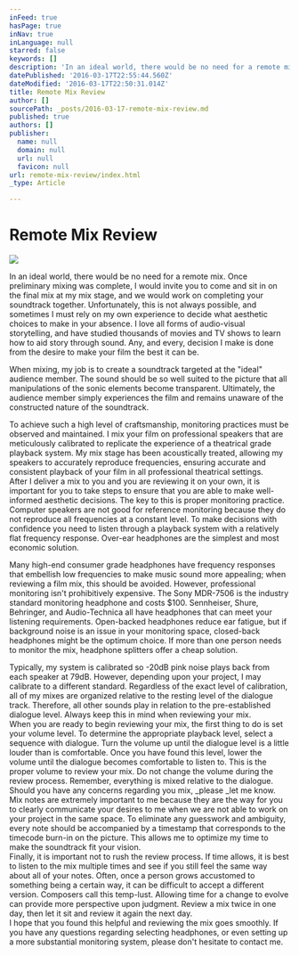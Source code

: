 ```yaml
---
inFeed: true
hasPage: true
inNav: true
inLanguage: null
starred: false
keywords: []
description: 'In an ideal world, there would be no need for a remote mix. Once preliminary mixing was complete, I would invite you to come and sit in on the final mix at my mix stage, and we would work on completing your soundtrack together. Unfortunately, this is not always possible, and sometimes I must rely on my own experience to decide what aesthetic choices to make in your absence. I love all forms of audio-visual storytelling, and have studied thousands of movies and TV shows to learn how to aid story through sound. Any, and every, decision I make is done from the desire to make your film the best it can be.'
datePublished: '2016-03-17T22:55:44.560Z'
dateModified: '2016-03-17T22:50:31.014Z'
title: Remote Mix Review
author: []
sourcePath: _posts/2016-03-17-remote-mix-review.md
published: true
authors: []
publisher:
  name: null
  domain: null
  url: null
  favicon: null
url: remote-mix-review/index.html
_type: Article

---
```

# Remote Mix Review
![](https://the-grid-user-content.s3-us-west-2.amazonaws.com/112b6794-4d97-4fa6-9c18-54074957e41d.jpg)

In an ideal world, there would be no need for a remote mix. Once preliminary mixing was complete, I would invite you to come and sit in on the final mix at my mix stage, and we would work on completing your soundtrack together. Unfortunately, this is not always possible, and sometimes I must rely on my own experience to decide what aesthetic choices to make in your absence. I love all forms of audio-visual storytelling, and have studied thousands of movies and TV shows to learn how to aid story through sound. Any, and every, decision I make is done from the desire to make your film the best it can be.

When mixing, my job is to create a soundtrack targeted at the "ideal" audience member. The sound should be so well suited to the picture that all manipulations of the sonic elements become transparent. Ultimately, the audience member simply experiences the film and remains unaware of the constructed nature of the soundtrack.  

To achieve such a high level of craftsmanship, monitoring practices must be observed and maintained. I mix your film on professional speakers that are meticulously calibrated to replicate the experience of a theatrical grade playback system. My mix stage has been acoustically treated, allowing my speakers to accurately reproduce frequencies, ensuring accurate and consistent playback of your film in all professional theatrical settings.   
After I deliver a mix to you and you are reviewing it on your own, it is important for you to take steps to ensure that you are able to make well-informed aesthetic decisions. The key to this is proper monitoring practice. Computer speakers are not good for reference monitoring because they do not reproduce all frequencies at a constant level. To make decisions with confidence you need to listen through a playback system with a relatively flat frequency response. Over-ear headphones are the simplest and most economic solution.

Many high-end consumer grade headphones have frequency responses that embellish low frequencies to make music sound more appealing; when reviewing a film mix, this should be avoided. However, professional monitoring isn't prohibitively expensive. The Sony MDR-7506 is the industry standard monitoring headphone and costs $100\. Sennheiser, Shure, Behringer, and Audio-Technica all have headphones that can meet your listening requirements. Open-backed headphones reduce ear fatigue, but if background noise is an issue in your monitoring space, closed-back headphones might be the optimum choice. If more than one person needs to monitor the mix, headphone splitters offer a cheap solution.

Typically, my system is calibrated so -20dB pink noise plays back from each speaker at 79dB. However, depending upon your project, I may calibrate to a different standard. Regardless of the exact level of calibration, all of my mixes are organized relative to the resting level of the dialogue track. Therefore, all other sounds play in relation to the pre-established dialogue level. Always keep this in mind when reviewing your mix.   
When you are ready to begin reviewing your mix, the first thing to do is set your volume level. To determine the appropriate playback level, select a sequence with dialogue. Turn the volume up until the dialogue level is a little louder than is comfortable. Once you have found this level, lower the volume until the dialogue becomes comfortable to listen to. This is the proper volume to review your mix. Do not change the volume during the review process. Remember, everything is mixed relative to the dialogue.   
Should you have any concerns regarding you mix, _please _let me know. Mix notes are extremely important to me because they are the way for you to clearly communicate your desires to me when we are not able to work on your project in the same space. To eliminate any guesswork and ambiguity, every note should be accompanied by a timestamp that corresponds to the timecode burn-in on the picture. This allows me to optimize my time to make the soundtrack fit your vision.   
Finally, it is important not to rush the review process. If time allows, it is best to listen to the mix multiple times and see if you still feel the same way about all of your notes. Often, once a person grows accustomed to something being a certain way, it can be difficult to accept a different version. Composers call this temp-lust. Allowing time for a change to evolve can provide more perspective upon judgment. Review a mix twice in one day, then let it sit and review it again the next day.   
I hope that you found this helpful and reviewing the mix goes smoothly. If you have any questions regarding selecting headphones, or even setting up a more substantial monitoring system, please don't hesitate to contact me.